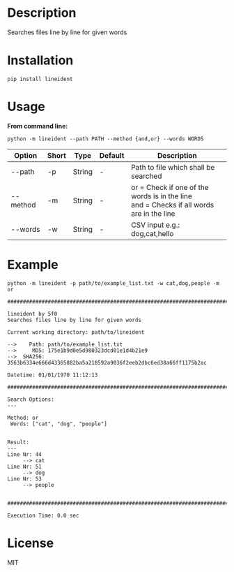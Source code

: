 # Description

Searches files line by line for given words

# Installation

`pip install lineident`

# Usage

**From command line:**

`python -m lineident --path PATH --method {and,or} --words WORDS`

| Option | Short | Type | Default | Description |
|---|---|---|---|---|
|--path | -p | String | - | Path to file which shall be searched |
|--method | -m | String | - | or = Check if one of the words is in the line <br> and = Checks if all words are in the line|
|--words | -w | String | - | CSV input e.g.: dog,cat,hello |


# Example

`python -m lineident -p path/to/example_list.txt -w cat,dog,people -m or`

```
################################################################################

lineident by 5f0
Searches files line by line for given words

Current working directory: path/to/lineident

-->    Path: path/to/example_list.txt
-->     MD5: 175e1b9d0e5d980323dcd01e1d4b21e9
-->  SHA256: 3563b6334e666d43365882ba5a218592a9036f2eeb2dbc6ed38a66ff1175b2ac

Datetime: 01/01/1970 11:12:13

################################################################################

Search Options:
---

Method: or
 Words: ["cat", "dog", "people"]


Result:
---
Line Nr: 44
     --> cat
Line Nr: 51
     --> dog
Line Nr: 53
     --> people


################################################################################

Execution Time: 0.0 sec

```


# License

MIT